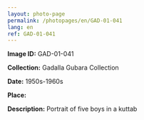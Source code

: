 ```yaml
---
layout: photo-page
permalink: /photopages/en/GAD-01-041
lang: en
ref: GAD-01-041
---
```


**Image ID:** GAD-01-041

**Collection:** Gadalla Gubara Collection

**Date:** 1950s-1960s

**Place:**

**Description:** Portrait of five boys in a kuttab
